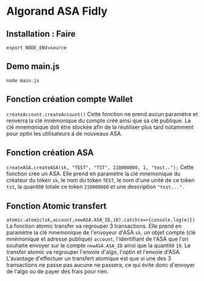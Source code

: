 # Algorand ASA Fidly

## Installation : Faire

```export NODE_ENV=source```

## Demo main.js

```node main.js```

## Fonction création compte Wallet

```createAccount.createAccount()```
Cette fonction ne prend aucun paramètre et renverra la clé mnémonique du compte créé ainsi que sa clé publique. La clé mnemonique doit être stockée afin de la réutiliser plus tard notamment pour optin les utilisateurs à de nouveaux ASA.

## Fonction création ASA

```createASA.createASA(sk, "TEST", "TST", 210000000, 1, "test..");```
Cette fonction crée un ASA. Elle prend en paramètre la clé mnemonique du créateur du token `sk`, le nom du token `TEST`, le nom d'une unité de ce token `tst`, la quantité totale ce token `210000000` et une description `"test..."`.

## Fonction Atomic transfert

```atomic.atomic(sk,account,newASA.ASA_ID,10).catch(e=>{console.log(e)})```
La fonction atomic transfer va regrouper 3 transactions. Elle prend en paramètre la clé mnemonique de l'envoyeur d'ASA `sk`, un objet compte (clé mnémonique et adresse publique) `account`, l'identifiant de l'ASA que l'on souhaite envoyer sur le compte `newASA.ASA_ID` ainsi que la quantité `10`. Le transfer atomic va regrouper l'envoie d'algo, l'optin et l'envoie d'ASA. L'avantage d'effectuer un transfert atomique est que si une des 3 transactions ne passe pas aucune ne passera, ce qui évite donc d'envoyer de l'algo ou de payer des frais pour rien.
